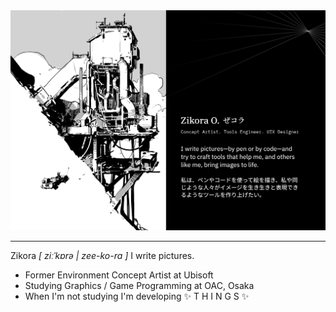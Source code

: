 <img src="banner.png">

---

Zikora *[ ziːˈkɒrə | zee-ko-ra ]*
I write pictures.

- Former Environment Concept Artist at Ubisoft 
- Studying Graphics / Game Programming at OAC,  Osaka 
- When I'm not studying I'm developing ✨ T H I N G S ✨